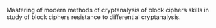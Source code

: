Mastering of modern methods of cryptanalysis of block ciphers skills in
study of block ciphers resistance to differential cryptanalysis.
